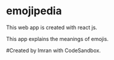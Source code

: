 # emojipedia

This web app is created with react js.

This app explains the meanings of emojis.

#Created by Imran with CodeSandbox.
